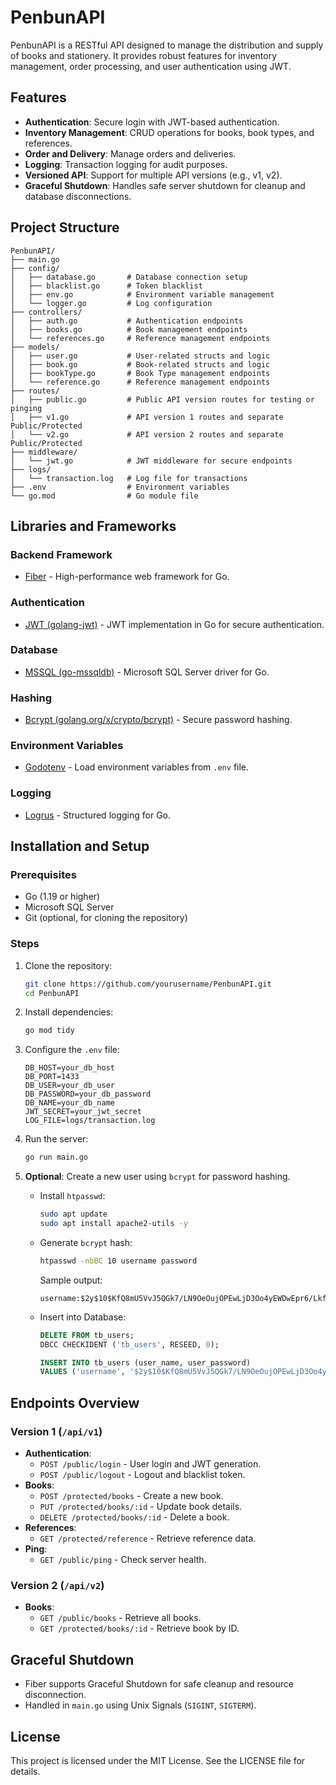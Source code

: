 
# PenbunAPI

PenbunAPI is a RESTful API designed to manage the distribution and supply of books and stationery. It provides robust features for inventory management, order processing, and user authentication using JWT.

## Features

- **Authentication**: Secure login with JWT-based authentication.
- **Inventory Management**: CRUD operations for books, book types, and references.
- **Order and Delivery**: Manage orders and deliveries.
- **Logging**: Transaction logging for audit purposes.
- **Versioned API**: Support for multiple API versions (e.g., v1, v2).
- **Graceful Shutdown**: Handles safe server shutdown for cleanup and database disconnections.

## Project Structure

```
PenbunAPI/
├── main.go
├── config/
│   ├── database.go       # Database connection setup
│   ├── blacklist.go      # Token blacklist
│   ├── env.go            # Environment variable management
│   └── logger.go         # Log configuration
├── controllers/
│   ├── auth.go           # Authentication endpoints
│   ├── books.go          # Book management endpoints
│   └── references.go     # Reference management endpoints
├── models/
│   ├── user.go           # User-related structs and logic
│   ├── book.go           # Book-related structs and logic
│   ├── bookType.go       # Book Type management endpoints
│   └── reference.go      # Reference management endpoints
├── routes/
│   ├── public.go         # Public API version routes for testing or pinging
│   ├── v1.go             # API version 1 routes and separate Public/Protected 
│   └── v2.go             # API version 2 routes and separate Public/Protected 
├── middleware/
│   └── jwt.go            # JWT middleware for secure endpoints
├── logs/
│   └── transaction.log   # Log file for transactions
├── .env                  # Environment variables
└── go.mod                # Go module file
```

## Libraries and Frameworks

### **Backend Framework**
- [Fiber](https://gofiber.io/) - High-performance web framework for Go.

### **Authentication**
- [JWT (golang-jwt)](https://github.com/golang-jwt/jwt) - JWT implementation in Go for secure authentication.

### **Database**
- [MSSQL (go-mssqldb)](https://github.com/denisenkom/go-mssqldb) - Microsoft SQL Server driver for Go.

### **Hashing**
- [Bcrypt (golang.org/x/crypto/bcrypt)](https://pkg.go.dev/golang.org/x/crypto/bcrypt) - Secure password hashing.

### **Environment Variables**
- [Godotenv](https://github.com/joho/godotenv) - Load environment variables from `.env` file.

### **Logging**
- [Logrus](https://github.com/sirupsen/logrus) - Structured logging for Go.

## Installation and Setup

### Prerequisites
- Go (1.19 or higher)
- Microsoft SQL Server
- Git (optional, for cloning the repository)

### Steps
1. Clone the repository:
   ```bash
   git clone https://github.com/yourusername/PenbunAPI.git
   cd PenbunAPI
   ```

2. Install dependencies:
   ```bash
   go mod tidy
   ```

3. Configure the `.env` file:
   ```
   DB_HOST=your_db_host
   DB_PORT=1433
   DB_USER=your_db_user
   DB_PASSWORD=your_db_password
   DB_NAME=your_db_name
   JWT_SECRET=your_jwt_secret
   LOG_FILE=logs/transaction.log
   ```

4. Run the server:
   ```bash
   go run main.go
   ```

5. **Optional**: Create a new user using `bcrypt` for password hashing.

   - Install `htpasswd`:
     ```bash
     sudo apt update
     sudo apt install apache2-utils -y
     ```

   - Generate `bcrypt` hash:
     ```bash
     htpasswd -nbBC 10 username password
     ```

     Sample output:
     ```
     username:$2y$10$KfQ8mU5VvJ5QGk7/LN9OeOujOPEwLjD3Oo4yEWDwEpr6/LkfuPWoK
     ```

   - Insert into Database:
     ```sql
     DELETE FROM tb_users;
     DBCC CHECKIDENT ('tb_users', RESEED, 0);

     INSERT INTO tb_users (user_name, user_password)
     VALUES ('username', '$2y$10$KfQ8mU5VvJ5QGk7/LN9OeOujOPEwLjD3Oo4yEWDwEpr6/LkfuPWoK');
     ```

## Endpoints Overview

### Version 1 (`/api/v1`)
- **Authentication**:
  - `POST /public/login` - User login and JWT generation.
  - `POST /public/logout` - Logout and blacklist token.
- **Books**:
  - `POST /protected/books` - Create a new book.
  - `PUT /protected/books/:id` - Update book details.
  - `DELETE /protected/books/:id` - Delete a book.
- **References**:
  - `GET /protected/reference` - Retrieve reference data.
- **Ping**:
  - `GET /public/ping` - Check server health.

### Version 2 (`/api/v2`)
- **Books**:
  - `GET /public/books` - Retrieve all books.
  - `GET /protected/books/:id` - Retrieve book by ID.

## Graceful Shutdown

- Fiber supports Graceful Shutdown for safe cleanup and resource disconnection.
- Handled in `main.go` using Unix Signals (`SIGINT`, `SIGTERM`).

## License

This project is licensed under the MIT License. See the LICENSE file for details.
